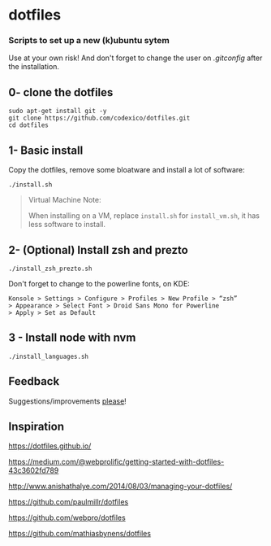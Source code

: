 # dotfiles

### Scripts to set up a new (k)ubuntu sytem
Use at your own risk! And don't forget to change the user on _.gitconfig_ after the installation.

## 0- clone the dotfiles

```
sudo apt-get install git -y
git clone https://github.com/codexico/dotfiles.git
cd dotfiles
```

## 1- Basic install

Copy the dotfiles, remove some bloatware and install a lot of software:

```
./install.sh
```
> Virtual Machine Note:
>
> When installing on a VM, replace `install.sh` for `install_vm.sh`, it has less
> software to install.

## 2- (Optional) Install zsh and prezto

```
./install_zsh_prezto.sh
```
Don't forget to change to the powerline fonts, on KDE:

    Konsole > Settings > Configure > Profiles > New Profile > “zsh”
    > Appearance > Select Font > Droid Sans Mono for Powerline
    > Apply > Set as Default


## 3 - Install node with nvm

```
./install_languages.sh
```

## Feedback

Suggestions/improvements [please](https://github.com/codexico/dotfiles/issues)!

## Inspiration

https://dotfiles.github.io/

https://medium.com/@webprolific/getting-started-with-dotfiles-43c3602fd789

http://www.anishathalye.com/2014/08/03/managing-your-dotfiles/

https://github.com/paulmillr/dotfiles

https://github.com/webpro/dotfiles

https://github.com/mathiasbynens/dotfiles
